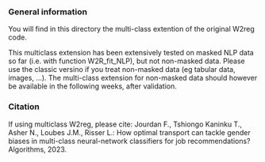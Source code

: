 ### General information

You will find in this directory the multi-class extention of the original W2reg code.

This multiclass extension has been extensively tested on masked NLP data so far (i.e. with function W2R_fit_NLP), but not non-masked data. Please use the classic versino if you treat non-masked data (eg tabular data, images, ...).
The multi-class extension for non-masked data should however be available in the following weeks, after validation. 

### Citation
If using multiclass W2reg, please cite:
Jourdan F., Tshiongo Kaninku T., Asher N., Loubes J.M., Risser L.: How optimal transport can tackle gender biases in multi-class neural-network classifiers for job recommendations? Algorithms, 2023. 
